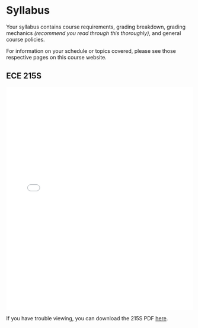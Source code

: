 # Syllabus

Your syllabus contains course requirements, grading breakdown, grading mechanics _(recommend you read through this thoroughly)_, and general course policies. 

[//]: # (Again, note that ECE215 and ECE215S share the same title, Principles of Electronic Cyber Warfare, and cover the same foundational concepts. These syllabi are therefore very similar.)   

For information on your schedule or topics covered, please see those respective pages on this course website.  

## ECE 215S

<embed src="_static/ECE215S_Syllabus_Spring2025.pdf" width="100%" height="600px" type="application/pdf">

If you have trouble viewing, you can download the 215S PDF [here](_static/ECE215S_Syllabus_Spring2025.pdf).

[//]: # (## ECE 215)

[//]: # (<embed src="_static/ECE215_Syllabus_Spring2025.pdf" width="100%" height="600px" type="application/pdf">)

[//]: # "If you have trouble viewing, you can download the 215 PDF [here](_static/ECE215_Syllabus_Spring2025.pdf)."

[//]: # (Both syllabi are also available on on our Teams page.)  
